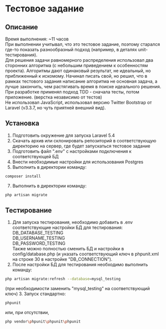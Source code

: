 # Тестовое задание
## Описание
Время выполнения: ~11 часов  
При выполнении учитывал, что это тестовое задание, поэтому старался где-то показать разнообразный подход (например, в деталях unit-тестирования).  
Для решения задачи равномерного распределения использовал два сторонних алгоритма (с небольшим приведением к особенностям проекта). Алгоритмы дают одинаковый результат, не идеальный, но приближенный к искомому. Начинал писать свой, но решил, что в рамках тестового задания написание алгоритма не основная задача, а лучше закончить, чем растягивать время в поиске идеального решения.  
При разработке применял подход TDD - сначала тесты, потом приложение. (верстка независимо от тестов)  
Не использовал JavaScript, использовал версию Twitter Bootstrap от Laravel (v3.3.7, но чуть приятней внешний вид).

## Установка
1. Подготовить окружение для запуска Laravel 5.4
2. Скачать архив или склонировать репозиторий в соответствующую директорию на сервер, где будет запускаться тестовое задание
4. Подготовить файл ".env" с настройками подключения к соответствующей БД
5. Внести необходимые настройки для использования Postgres
6. Выполнить в директории команду:
```bash
composer install
```
7. Выполнить в директории команду:
```bash
php artisan migrate
```

## Тестирование
1. Для запуска тестирования, необходимо добавить в .env соответствующие настройки БД для тестирования:  
DB_DATABASE_TESTING  
DB_USERNAME_TESTING  
DB_PASSWORD_TESTING  
Также можно полностью сменить БД и настройки в config/database.php (и указать соответствующий ключ в phpunit.xml на строке 30 в настройке "DB_CONNECTION").
2. После настройки БД для тестирования необходимо выполнить команду:
```bash
php artisan migrate:refresh --database=mysql_testing
```
(при необходимости заменить "mysql_testing" на соответствующий ключ)
3. Запуск стандартно:
```bash
phpunit
```
или, при отсутствии,
```bash
php vendor\phpunit\phpunit\phpunit
```